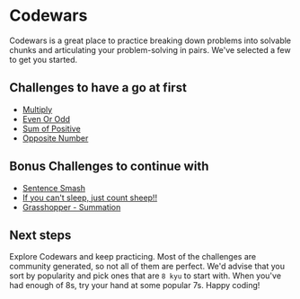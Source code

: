 # Codewars

Codewars is a great place to practice breaking down problems into solvable chunks and articulating your problem-solving in pairs. We've selected a few to get you started.

## Challenges to have a go at first

- [Multiply](https://www.codewars.com/kata/50654ddff44f800200000004/train/javascript)
- [Even Or Odd](https://www.codewars.com/kata/53da3dbb4a5168369a0000fe/train/javascript)
- [Sum of Positive](https://www.codewars.com/kata/5715eaedb436cf5606000381/train/javascript)
- [Opposite Number](https://www.codewars.com/kata/56dec885c54a926dcd001095/train/javascript)

## Bonus Challenges to continue with

- [Sentence Smash](https://www.codewars.com/kata/53dc23c68a0c93699800041d/train/javascript)
- [If you can't sleep, just count sheep!!](https://www.codewars.com/kata/5b077ebdaf15be5c7f000077/train/javascript)
- [Grasshopper - Summation](https://www.codewars.com/kata/55d24f55d7dd296eb9000030/train/javascript)

## Next steps

Explore Codewars and keep practicing. Most of the challenges are community generated, so not all of them are perfect. We'd advise that you sort by popularity and pick ones that are `8 kyu` to start with. When you've had enough of 8s, try your hand at some popular 7s. Happy coding!
